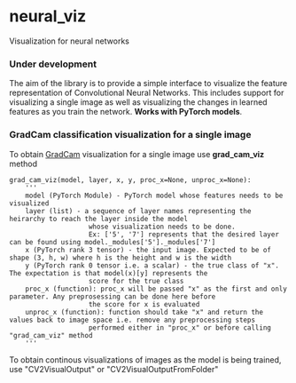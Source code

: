 # neural_viz
Visualization for neural networks

### Under development

The aim of the library is to provide a simple interface to visualize the feature representation of Convolutional Neural Networks. This includes support for visualizing a single image as well as visualizing the changes in learned features as you train the network. **Works with PyTorch models**.

### GradCam classification visualization for a single image 

To obtain [GradCam](https://arxiv.org/abs/1610.02391) visualization for a single image use **grad_cam_viz** method

```
grad_cam_viz(model, layer, x, y, proc_x=None, unproc_x=None):
    '''
    model (PyTorch Module) - PyTorch model whose features needs to be visualized
    layer (list) - a sequence of layer names representing the heirarchy to reach the layer inside the model 
                    whose visualization needs to be done. 
                    Ex: ['5', '7'] represents that the desired layer can be found using model._modules['5']._modules['7']
    x (PyTorch rank 3 tensor) - the input image. Expected to be of shape (3, h, w) where h is the height and w is the width
    y (PyTorch rank 0 tensor i.e. a scalar) - the true class of "x". The expectation is that model(x)[y] represents the 
                    score for the true class
    proc_x (function): proc_x will be passed "x" as the first and only parameter. Any preprosessing can be done here before 
                    the score for x is evaluated
    unproc_x (function): function should take "x" and return the values back to image space i.e. remove any preprocessing steps 
                    performed either in "proc_x" or before calling "grad_cam_viz" method
    '''
```

To obtain continous visualizations of images as the model is being trained, use "CV2VisualOutput" or "CV2VisualOutputFromFolder"
